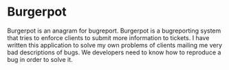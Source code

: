 # Burgerpot
Burgerpot is an anagram for bugreport. Burgerpot is a bugreporting system that tries
to enforce clients to submit more information to tickets. I have written this
application to solve my own problems of clients mailing me very bad descriptions
of bugs. We developers need to know how to reproduce a bug in order to solve it.
